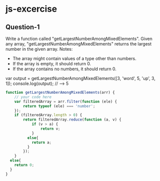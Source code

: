 # js-excercise
## Question-1
Write a function called "getLargestNumberAmongMixedElements". 
Given any array, "getLargestNumberAmongMixedElements" returns the largest number in the given array.
Notes:
* The array might contain values of a type other than numbers.
* If the array is empty, it should return 0.
* If the array contains no numbers, it should return 0.

var output = getLargestNumberAmongMixedElements([3, 'word', 5, 'up', 3, 1]);
console.log(output); // --> 5
```js
function getLargestNumberAmongMixedElements(arr) {
    // your code here
    var filteredArray = arr.filter(function (ele) {
        return typeof (ele) === 'number';
    });
    if (filteredArray.length > 0) {
        return filteredArray.reduce(function (a, v) {
            if (v > a) {
                return v;
            }
          else{
            return a;
          }
        });
    }
  else{
    return 0;
  }
}
```